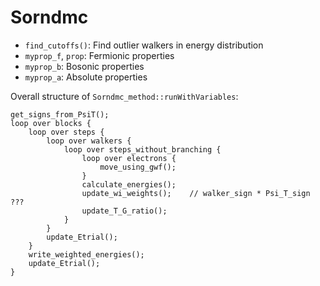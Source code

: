 Sorndmc
==============
- `find_cutoffs()`:			Find outlier walkers in energy distribution
- `myprop_f`, `prop`:			Fermionic properties
- `myprop_b`:				Bosonic properties
- `myprop_a`:				Absolute properties

Overall structure of `Sorndmc_method::runWithVariables`:
```
get_signs_from_PsiT();
loop over blocks {
	loop over steps {
		loop over walkers {
			loop over steps_without_branching {
				loop over electrons {
					move_using_gwf();
				}
				calculate_energies();
				update_wi_weights();	// walker_sign * Psi_T_sign ???
				update_T_G_ratio();
			}
		}
		update_Etrial();
	}	
	write_weighted_energies();
	update_Etrial();
}
```

